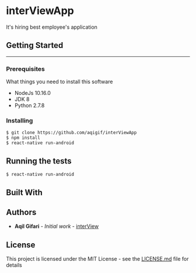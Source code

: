 # interViewApp

It's hiring best employee's application

## Getting Started

----

### Prerequisites

What things you need to install this software

* NodeJs 10.16.0
* JDK 8
* Python 2.7.8

### Installing

```
$ git clone https://github.com/aqigif/interViewApp
$ npm install
$ react-native run-android
```

## Running the tests

```
$ react-native run-android
```

## Built With

## Authors

* **Aqil Gifari** - *Initial work* - [interView](https://github.com/aqigif)

## License

This project is licensed under the MIT License - see the [LICENSE.md](LICENSE.md) file for details
